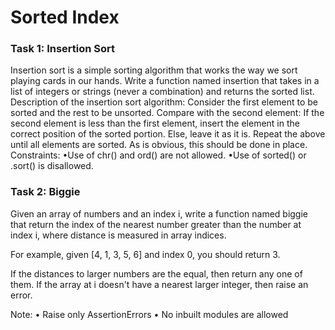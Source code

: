 # Sorted Index
 
 
### Task 1: Insertion Sort

Insertion sort is a simple sorting algorithm that works the way we sort playing cards in our hands. Write a function named insertion that takes in a list of integers or strings (never a combination) and returns the sorted list.
Description of the insertion sort algorithm:
Consider the first element to be sorted and the rest to be unsorted. Compare with the second element: If the second element is less than the first element, insert the element in the correct position of the sorted portion. Else, leave it as it is. Repeat the above until all elements are sorted. As is obvious, this should be done in place.
Constraints:
•Use of chr() and ord() are not allowed.
•Use of sorted() or .sort() is disallowed.


### Task 2: Biggie
Given an array of numbers and an index i, write a function named biggie that return the index of the nearest number greater than the number at index i, where distance is measured in array indices.

For example, given [4, 1, 3, 5, 6] and index 0, you should return 3.

If the distances to larger numbers are the equal, then return any one of them. If the array at i doesn't have a nearest larger integer, then raise an error.

Note:
• Raise only AssertionErrors
• No inbuilt modules are allowed 
